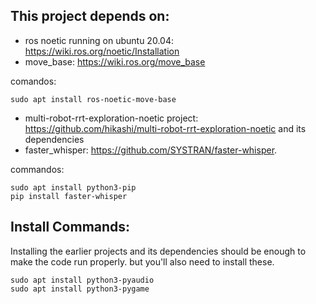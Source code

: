 ## This project depends on:
- ros noetic running on ubuntu 20.04: https://wiki.ros.org/noetic/Installation
- move_base: https://wiki.ros.org/move_base

comandos:

    sudo apt install ros-noetic-move-base
   
- multi-robot-rrt-exploration-noetic project: https://github.com/hikashi/multi-robot-rrt-exploration-noetic and its dependencies
- faster_whisper: https://github.com/SYSTRAN/faster-whisper.

commandos:

    sudo apt install python3-pip
    pip install faster-whisper


## Install Commands:
Installing the earlier projects and its dependencies should be enough to make the code run properly. but you'll also need to install these.
    
    sudo apt install python3-pyaudio
    sudo apt install python3-pygame
